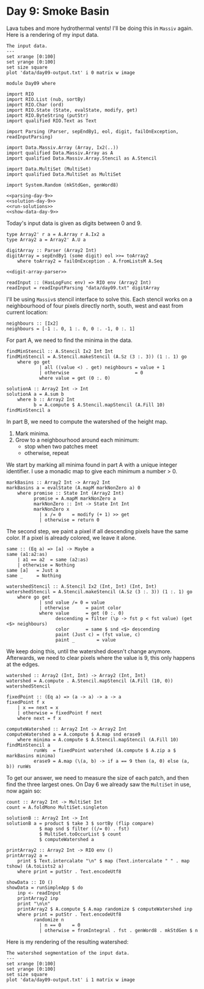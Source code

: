 # Day 9: Smoke Basin
Lava tubes and more hydrothermal vents! I'll be doing this in `Massiv` again. Here is a rendering of my input data.

``` {.gnuplot output=fig/day09-input.svg}
The input data.
---
set xrange [0:100]
set yrange [0:100]
set size square
plot 'data/day09-output.txt' i 0 matrix w image
```

``` {.haskell file=app/Day09.hs}
module Day09 where

import RIO
import RIO.List (nub, sortBy)
import RIO.Char (ord)
import RIO.State (State, evalState, modify, get)
import RIO.ByteString (putStr)
import qualified RIO.Text as Text

import Parsing (Parser, sepEndBy1, eol, digit, failOnException, readInputParsing)

import Data.Massiv.Array (Array, Ix2(..))
import qualified Data.Massiv.Array as A
import qualified Data.Massiv.Array.Stencil as A.Stencil

import Data.MultiSet (MultiSet)
import qualified Data.MultiSet as MultiSet

import System.Random (mkStdGen, genWord8)

<<parsing-day-9>>
<<solution-day-9>>
<<run-solutions>>
<<show-data-day-9>>
```

Today's input data is given as digits between 0 and 9.

``` {.haskell #digit-array-parser}
type Array2' r a = A.Array r A.Ix2 a
type Array2 a = Array2' A.U a

digitArray :: Parser (Array2 Int)
digitArray = sepEndBy1 (some digit) eol >>= toArray2
    where toArray2 = failOnException . A.fromListsM A.Seq
```

``` {.haskell #parsing-day-9}
<<digit-array-parser>>

readInput :: (HasLogFunc env) => RIO env (Array2 Int)
readInput = readInputParsing "data/day09.txt" digitArray
```

I'll be using `Massiv`s stencil interface to solve this. Each stencil works on a neighbourhood of four pixels directly north, south, west and east from current location:

``` {.haskell #solution-day-9}
neighbours :: [Ix2]
neighbours = [-1 :. 0, 1 :. 0, 0 :. -1, 0 :. 1]
```

For part A, we need to find the minima in the data.

``` {.haskell #solution-day-9}
findMinStencil :: A.Stencil Ix2 Int Int
findMinStencil = A.Stencil.makeStencil (A.Sz (3 :. 3)) (1 :. 1) go
    where go get
            | all ((value <) . get) neighbours = value + 1
            | otherwise                        = 0
            where value = get (0 :. 0)

solutionA :: Array2 Int -> Int
solutionA a = A.sum b
    where b :: Array2 Int
          b = A.compute $ A.Stencil.mapStencil (A.Fill 10) findMinStencil a
```

In part B, we need to compute the watershed of the height map.

1. Mark minima.
2. Grow to a neighbourhood around each minimum:
    - stop when two patches meet
    - otherwise, repeat

We start by marking all minima found in part A with a unique integer identifier. I use a monadic map to give each minimum a number > 0.

``` {.haskell #solution-day-9}
markBasins :: Array2 Int -> Array2 Int
markBasins a = evalState (A.mapM markNonZero a) 0
    where promise :: State Int (Array2 Int)
          promise = A.mapM markNonZero a
          markNonZero :: Int -> State Int Int
          markNonZero x
            | x /= 0    = modify (+ 1) >> get
            | otherwise = return 0
```

The second step, we paint a pixel if all descending pixels have the same color. If a pixel is already colored, we leave it alone.

``` {.haskell #solution-day-9}
same :: (Eq a) => [a] -> Maybe a
same (a1:a2:as)
    | a1 == a2  = same (a2:as)
    | otherwise = Nothing
same [a]   = Just a
same _     = Nothing

watershedStencil :: A.Stencil Ix2 (Int, Int) (Int, Int)
watershedStencil = A.Stencil.makeStencil (A.Sz (3 :. 3)) (1 :. 1) go
    where go get
            | snd value /= 0 = value
            | otherwise      = paint color
            where value      = get (0 :. 0)
                  descending = filter (\p -> fst p < fst value) (get <$> neighbours)
                  color      = same $ snd <$> descending
                  paint (Just c) = (fst value, c)
                  paint _        = value
```

We keep doing this, until the watershed doesn't change anymore. Afterwards, we need to clear pixels where the value is 9, this only happens at the edges.

``` {.haskell #solution-day-9}
watershed :: Array2 (Int, Int) -> Array2 (Int, Int)
watershed = A.compute . A.Stencil.mapStencil (A.Fill (10, 0)) watershedStencil 

fixedPoint :: (Eq a) => (a -> a) -> a -> a
fixedPoint f x
    | x == next = x
    | otherwise = fixedPoint f next
    where next = f x

computeWatershed :: Array2 Int -> Array2 Int
computeWatershed a = A.compute $ A.map snd erase9
    where minima = A.compute $ A.Stencil.mapStencil (A.Fill 10) findMinStencil a 
          runWs  = fixedPoint watershed (A.compute $ A.zip a $ markBasins minima)
          erase9 = A.map (\(a, b) -> if a == 9 then (a, 0) else (a, b)) runWs
```

To get our answer, we need to measure the size of each patch, and then find the three largest ones. On Day 6 we already saw the `MultiSet` in use, now again so:

``` {.haskell #solution-day-9}
count :: Array2 Int -> MultiSet Int
count = A.foldMono MultiSet.singleton

solutionB :: Array2 Int -> Int
solutionB a = product $ take 3 $ sortBy (flip compare)
            $ map snd $ filter ((/= 0) . fst)
            $ MultiSet.toOccurList $ count
            $ computeWatershed a
```

``` {.haskell #show-data-day-9 .hide}
printArray2 :: Array2 Int -> RIO env ()
printArray2 a =
    print $ Text.intercalate "\n" $ map (Text.intercalate " " . map tshow) (A.toLists2 a)
    where print = putStr . Text.encodeUtf8

showData :: IO ()
showData = runSimpleApp $ do
    inp <- readInput
    printArray2 inp
    print "\n\n"
    printArray2 $ A.compute $ A.map randomize $ computeWatershed inp
    where print = putStr . Text.encodeUtf8
          randomize n
            | n == 0    = 0
            | otherwise = fromIntegral . fst . genWord8 . mkStdGen $ n
```

Here is my rendering of the resulting watershed:

``` {.gnuplot output=fig/day09-output.svg}
The watershed segmentation of the input data.
---
set xrange [0:100]
set yrange [0:100]
set size square
plot 'data/day09-output.txt' i 1 matrix w image
```


